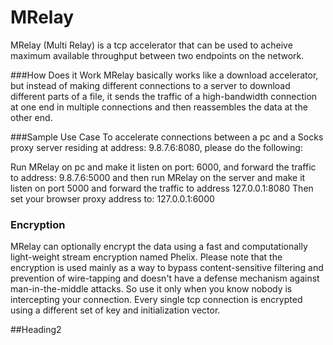 MRelay
======

MRelay (Multi Relay) is a tcp accelerator that can be used to acheive maximum available throughput between two endpoints on the network.

###How Does it Work
MRelay basically works like a download accelerator, but instead of making different connections to a server to download different parts of a file, it sends the traffic of a high-bandwidth connection at one end in multiple connections and then reassembles the data at the other end.

###Sample Use Case
To accelerate connections between a pc and a Socks proxy server residing at address: 9.8.7.6:8080, please do the following:

Run MRelay on pc and make it listen on port: 6000, and forward the traffic to address: 9.8.7.6:5000 and then run MRelay on the server and make it listen on port 5000 and forward the traffic to address 127.0.0.1:8080
Then set your browser proxy address to: 127.0.0.1:6000


### Encryption
MRelay can optionally encrypt the data using a fast and computationally light-weight stream encryption named Phelix.
Please note that the encryption is used mainly as a way to bypass content-sensitive filtering and prevention of wire-tapping and doesn't have a defense mechanism against man-in-the-middle attacks. So use it only when you know nobody is intercepting your connection.
Every single tcp connection is encrypted using a different set of key and initialization vector.















##Heading2
